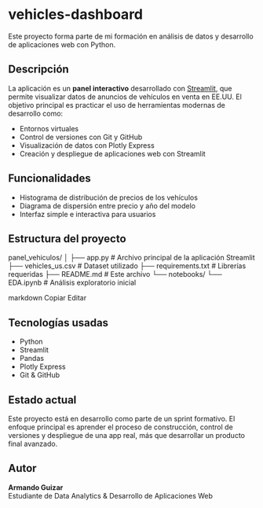 # vehicles-dashboard
Este proyecto forma parte de mi formación en análisis de datos y desarrollo de aplicaciones web con Python.

## Descripción

La aplicación es un **panel interactivo** desarrollado con [Streamlit](https://streamlit.io/), que permite visualizar datos de anuncios de vehículos en venta en EE.UU. El objetivo principal es practicar el uso de herramientas modernas de desarrollo como:

- Entornos virtuales
- Control de versiones con Git y GitHub
- Visualización de datos con Plotly Express
- Creación y despliegue de aplicaciones web con Streamlit

## Funcionalidades

-  Histograma de distribución de precios de los vehículos  
-  Diagrama de dispersión entre precio y año del modelo  
-  Interfaz simple e interactiva para usuarios  

##  Estructura del proyecto

panel_vehiculos/
│
├── app.py # Archivo principal de la aplicación Streamlit
├── vehicles_us.csv # Dataset utilizado
├── requirements.txt # Librerías requeridas
├── README.md # Este archivo
└── notebooks/
└── EDA.ipynb # Análisis exploratorio inicial

markdown
Copiar
Editar

##  Tecnologías usadas

- Python  
- Streamlit  
- Pandas  
- Plotly Express  
- Git & GitHub  

## Estado actual

Este proyecto está en desarrollo como parte de un sprint formativo. El enfoque principal es aprender el proceso de construcción, control de versiones y despliegue de una app real, más que desarrollar un producto final avanzado.

## Autor

**Armando Guizar**  
Estudiante de Data Analytics & Desarrollo de Aplicaciones Web